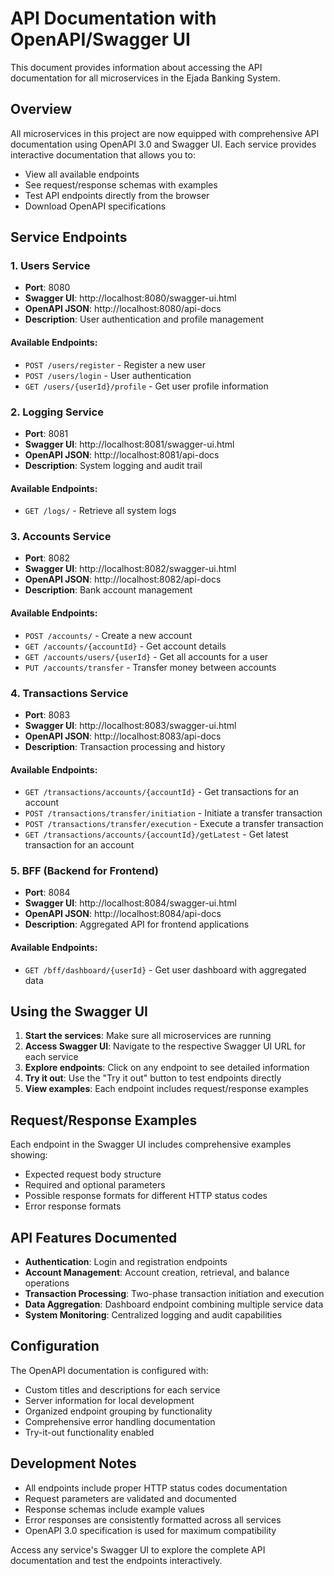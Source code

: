 # API Documentation with OpenAPI/Swagger UI

This document provides information about accessing the API documentation for all microservices in the Ejada Banking System.

## Overview

All microservices in this project are now equipped with comprehensive API documentation using OpenAPI 3.0 and Swagger UI. Each service provides interactive documentation that allows you to:

- View all available endpoints
- See request/response schemas with examples
- Test API endpoints directly from the browser
- Download OpenAPI specifications

## Service Endpoints

### 1. Users Service
- **Port**: 8080
- **Swagger UI**: http://localhost:8080/swagger-ui.html
- **OpenAPI JSON**: http://localhost:8080/api-docs
- **Description**: User authentication and profile management

#### Available Endpoints:
- `POST /users/register` - Register a new user
- `POST /users/login` - User authentication
- `GET /users/{userId}/profile` - Get user profile information

### 2. Logging Service
- **Port**: 8081
- **Swagger UI**: http://localhost:8081/swagger-ui.html
- **OpenAPI JSON**: http://localhost:8081/api-docs
- **Description**: System logging and audit trail

#### Available Endpoints:
- `GET /logs/` - Retrieve all system logs

### 3. Accounts Service
- **Port**: 8082
- **Swagger UI**: http://localhost:8082/swagger-ui.html
- **OpenAPI JSON**: http://localhost:8082/api-docs
- **Description**: Bank account management

#### Available Endpoints:
- `POST /accounts/` - Create a new account
- `GET /accounts/{accountId}` - Get account details
- `GET /accounts/users/{userId}` - Get all accounts for a user
- `PUT /accounts/transfer` - Transfer money between accounts

### 4. Transactions Service
- **Port**: 8083
- **Swagger UI**: http://localhost:8083/swagger-ui.html
- **OpenAPI JSON**: http://localhost:8083/api-docs
- **Description**: Transaction processing and history

#### Available Endpoints:
- `GET /transactions/accounts/{accountId}` - Get transactions for an account
- `POST /transactions/transfer/initiation` - Initiate a transfer transaction
- `POST /transactions/transfer/execution` - Execute a transfer transaction
- `GET /transactions/accounts/{accountId}/getLatest` - Get latest transaction for an account

### 5. BFF (Backend for Frontend)
- **Port**: 8084
- **Swagger UI**: http://localhost:8084/swagger-ui.html
- **OpenAPI JSON**: http://localhost:8084/api-docs
- **Description**: Aggregated API for frontend applications

#### Available Endpoints:
- `GET /bff/dashboard/{userId}` - Get user dashboard with aggregated data

## Using the Swagger UI

1. **Start the services**: Make sure all microservices are running
2. **Access Swagger UI**: Navigate to the respective Swagger UI URL for each service
3. **Explore endpoints**: Click on any endpoint to see detailed information
4. **Try it out**: Use the "Try it out" button to test endpoints directly
5. **View examples**: Each endpoint includes request/response examples

## Request/Response Examples

Each endpoint in the Swagger UI includes comprehensive examples showing:
- Expected request body structure
- Required and optional parameters
- Possible response formats for different HTTP status codes
- Error response formats

## API Features Documented

- **Authentication**: Login and registration endpoints
- **Account Management**: Account creation, retrieval, and balance operations
- **Transaction Processing**: Two-phase transaction initiation and execution
- **Data Aggregation**: Dashboard endpoint combining multiple service data
- **System Monitoring**: Centralized logging and audit capabilities

## Configuration

The OpenAPI documentation is configured with:
- Custom titles and descriptions for each service
- Server information for local development
- Organized endpoint grouping by functionality
- Comprehensive error handling documentation
- Try-it-out functionality enabled

## Development Notes

- All endpoints include proper HTTP status codes documentation
- Request parameters are validated and documented
- Response schemas include example values
- Error responses are consistently formatted across all services
- OpenAPI 3.0 specification is used for maximum compatibility

Access any service's Swagger UI to explore the complete API documentation and test the endpoints interactively.
